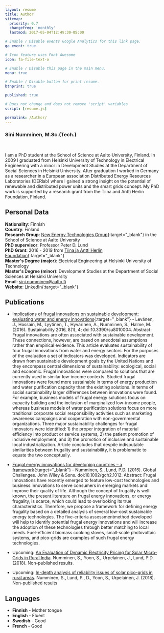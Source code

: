 ```yaml
---
layout: resume
title: Author
sitemap:
  priority: 0.7
  changefreq: 'monthly'
  lastmod: 2017-05-04T12:49:30-05:00

# Enable / Disable events Google Analytics for this link page.
ga_event: true

# Icon feature uses Font Awesome
icon: fa-file-text-o

# Enable / Disable this page in the main menu.
menu: true

# Enable / Disable button for print resume.
btnprint: true

published: true

# Does not change and does not remove 'script' variables
script: [resume.js]

permalink: /Author/
---
```


### Sini Numminen, M.Sc.(Tech.)

<br>

I am a PhD student at the School of Science at Aalto University, Finland. In 2009 I graduated from Helsinki University of Technology in Electrical Engineering with a minor in Development Studies at the Department of Social Sciences in Helsinki University. After graduation I worked in Germany as a researcher in a European association Distributed Energy Resources Laboratories (DERlab) where I gained a strong insight on the potential of renewable and distributed power units and the smart grids concept. My PhD work is supported by a research grant from the Tiina and Antti Herlin Foundation, Finland.

## Personal Data

**Nationality**: Finnish   <br>
**Country**: Finland<br>
**Research Group**: [New Energy Technologies Group](http://newenergy.physics.aalto.fi){:target="_blank"} in the School of Science at Aalto University<br>
**PhD supervisor**: Professor Peter D. Lund<br>
**PhD Grant**: 2016 - 2019 from [Tiina ja Antti Herlin Foundation](http://www.tahsaatio.fi){:target="_blank"}   
**Master's Degree (major)**: Electrical Engineering at Helsinki University of Technology<br>
**Master's Degree (minor)**: Development Studies at the Department of Social Sciences at Helsinki University <br>
**Email**: sini.numminen@aalto.fi<br>
**Website**: [LinkedIn](http://linkedin.com/in/sininumminen){:target="_blank"} <br>

## Publications

* [Implications of frugal innovations on sustainable development: evaluating water and energy innovations](http://www.mdpi.com/2071-1050/8/1/4){:target="_blank"} - Levänen, J., Hossain, M., Lyytinen, T., Hyvärinen, A., Numminen, S., Halme, M. (2016). Sustainability 2016, 8(1), 4; doi:10.3390/su8010004. Abstract: Frugal innovations are often associated with sustainable development. These connections, however, are based on anecdotal assumptions rather than empirical evidence. This article evaluates sustainability of four frugal innovations from water and energy sectors. For the purposes of the evaluation a set of indicators was developed. Indicators are drawn from sustainable development goals by the United Nations and they encompass central dimensions of sustainability: ecological, social and economic. Frugal innovations were compared to solutions that are currently used in similar low-income contexts. Studied frugal innovations were found more sustainable in terms of energy production and water purification capacity than the existing solutions. In terms of social sustainability larger differences between innovations were found. For example, business models of frugal energy solutions focus on capacity building and the inclusion of marginalized low-income people, whereas business models of water purification solutions focus on more traditional corporate social responsibility activities such as marketing awareness campaigns and cooperation with non-governmental organizations. Three major sustainability challenges for frugal innovators were identified: 1) the proper integration of material efficiency into product or service systems, 2) the patient promotion of inclusive employment, and 3) the promotion of inclusive and sustainable local industrialization. Article concludes that despite indisputable similarities between frugality and sustainability, it is problematic to equate the two conceptually.

* [Frugal energy innovations for developing countries – a framework](http://onlinelibrary.wiley.com/doi/10.1002/gch2.1012/full){:target="_blank"} - Numminen, S., Lund, P.D. (2016). Global Challenges. John Wiley & Sons. doi:10.1002/gch2.1012. Abstract: Frugal innovations have recently emerged to feature low-cost technologies and business innovations to serve consumers in emerging markets and improve their quality of life. Although the concept of frugality is well known, the present literature on frugal energy innovations, or energy frugality, is scarce, which could lead to overlooking its true characteristics. Therefore, we propose a framework for defining energy frugality based on a detailed analysis of several low-cost sustainable energy technologies. The five-criteria assessmentmethod developed will help to identify potential frugal energy innovations and will increase the adoption of these technologies through better matching to local needs. Fuel-efficient biomass cooking stoves, small-scale photovoltaic systems, and pico-grids are examples of such frugal energy technologies.

* Upcoming: <u>An Evaluation of Dynamic Electricity Pricing for Solar Micro-Grids in Rural India</u>. Numminen, S., Yoon, S., Urpelainen, J., Lund, P.D. (2018). Non-published results.

* Upcoming: <u>In-depth analysis of reliability issues of solar pico-grids in rural areas</u>. Numminen, S., Lund, P., D., Yoon, S., Urpelainen, J. (2018). Non-published results


## Languages

* **Finnish** - Mother tongue
* **English** - Fluent
* **Swedish** - Good
* **French** - Good
